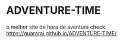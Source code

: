 # ADVENTURE-TIME
o melhor site de hora de aventura check
https://guararai.github.io/ADVENTURE-TIME/
